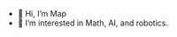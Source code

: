 - 👋 Hi, I’m Map
- 👀 I’m interested in Math, AI, and robotics.

<!---
Map668/Map668 is a ✨ special ✨ repository because its `README.md` (this file) appears on your GitHub profile.
You can click the Preview link to take a look at your changes.
--->

